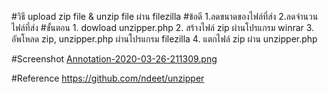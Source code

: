 #วิธี upload zip file & unzip file ผ่าน filezilla
#ข้อดี
    1.ลดขนาดของไฟล์ที่ส่ง
    2.ลดจำนวนไฟล์ที่ส่ง
#ขั้นตอน
    1. dowload unzipper.php
    2. สร้างไฟล์ zip ผ่านโปรแกรม winrar
    3. อัพโหลด zip, unzipper.php ผ่านโปรแกรม filezilla
    4. แตกไฟล์ zip ผ่าน unzipper.php

#Screenshot
    [Annotation-2020-03-26-211309.png](https://postimg.cc/JtLKG5ZK)
    
#Reference
    https://github.com/ndeet/unzipper